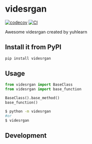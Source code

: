 # videsrgan

[![codecov](https://codecov.io/gh/yuhlearn/videsrgan/branch/main/graph/badge.svg?token=videsrgan_token_here)](https://codecov.io/gh/yuhlearn/videsrgan)
[![CI](https://github.com/yuhlearn/videsrgan/actions/workflows/main.yml/badge.svg)](https://github.com/yuhlearn/videsrgan/actions/workflows/main.yml)

Awesome videsrgan created by yuhlearn

## Install it from PyPI

```bash
pip install videsrgan
```

## Usage

```py
from videsrgan import BaseClass
from videsrgan import base_function

BaseClass().base_method()
base_function()
```

```bash
$ python -m videsrgan
#or
$ videsrgan
```

## Development

